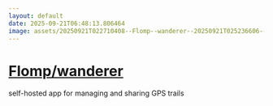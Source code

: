 ```yaml
---
layout: default
date: 2025-09-21T06:48:13.806464
image: assets/20250921T022710408--Flomp--wanderer--20250921T025236606--cropped.png
---
```


# [Flomp/wanderer](https://github.com/Flomp/wanderer)

self-hosted app for managing and sharing GPS trails
